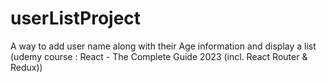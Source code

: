 # userListProject
A way to add user name along with their Age information and display a list (udemy course : React - The Complete Guide 2023 (incl. React Router &amp; Redux))
